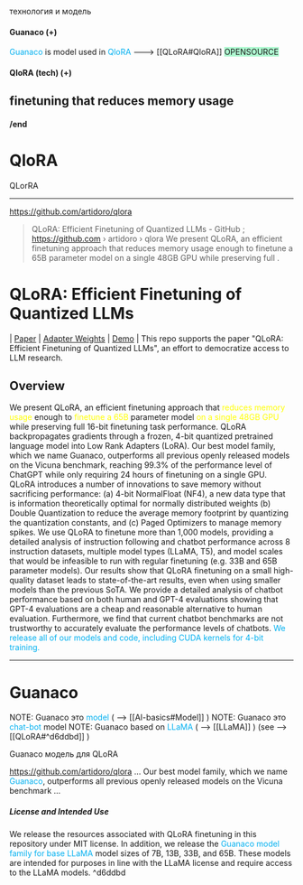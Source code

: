


технология и модель

#### Guanaco (+)
<font color="#00b0f0">Guanaco</font> is model used in <font color="#00b0f0">QloRA</font>  ---> [[QLoRA#QloRA]]
<span style="background:#affad1">OPENSOURCE</span>
#### QloRA (tech) (+)
finetuning that reduces memory usage
--------------------

#### /end


# QloRA
QLorRA

---
https://github.com/artidoro/qlora
> QLoRA: Efficient Finetuning of Quantized LLMs - GitHub ; https://github.com › artidoro › qlora
> We present QLoRA, an efficient finetuning approach that reduces memory usage enough to finetune a 65B parameter model on a single 48GB GPU while preserving full .

# QLoRA: Efficient Finetuning of Quantized LLMs
| [Paper](https://arxiv.org/abs/2305.14314) | [Adapter Weights](https://huggingface.co/timdettmers) | [Demo](https://huggingface.co/spaces/uwnlp/guanaco-playground-tgi) |
This repo supports the paper "QLoRA: Efficient Finetuning of Quantized LLMs", an effort to democratize access to LLM research.

## Overview

We present QLoRA, an efficient finetuning approach that <font color="#ffff00">reduces memory usage </font>enough to <font color="#ffff00">finetune a 65B </font>parameter model <font color="#ffff00">on a single 48GB GPU</font> while preserving full 16-bit finetuning task performance. QLoRA backpropagates gradients through a frozen, 4-bit quantized pretrained language model into Low Rank Adapters (LoRA). Our best model family, which we name Guanaco, outperforms all previous openly released models on the Vicuna benchmark, reaching 99.3% of the performance level of ChatGPT while only requiring 24 hours of finetuning on a single GPU. QLoRA introduces a number of innovations to save memory without sacrificing performance: (a) 4-bit NormalFloat (NF4), a new data type that is information theoretically optimal for normally distributed weights (b) Double Quantization to reduce the average memory footprint by quantizing the quantization constants, and (c) Paged Optimizers to manage memory spikes. We use QLoRA to finetune more than 1,000 models, providing a detailed analysis of instruction following and chatbot performance across 8 instruction datasets, multiple model types (LLaMA, T5), and model scales that would be infeasible to run with regular finetuning (e.g. 33B and 65B parameter models). Our results show that QLoRA finetuning on a small high-quality dataset leads to state-of-the-art results, even when using smaller models than the previous SoTA. We provide a detailed analysis of chatbot performance based on both human and GPT-4 evaluations showing that GPT-4 evaluations are a cheap and reasonable alternative to human evaluation. Furthermore, we find that current chatbot benchmarks are not trustworthy to accurately evaluate the performance levels of chatbots. <font color="#00b0f0">We release all of our models and code, including CUDA kernels for 4-bit training.</font>


----


# Guanaco
NOTE: Guanaco это <font color="#00b0f0">model</font> ( -->  [[AI-basics#Model]] )
NOTE: Guanaco это <font color="#00b0f0">chat-bot</font> model
NOTE: Guanaco based on <font color="#00b0f0">LLaMA</font> ( --> [[LLaMA]]   ) (see -->  [[QLoRA#^d6ddbd]] )


Guanaco модель для QLoRA

https://github.com/artidoro/qlora
... Our best model family, which we name <font color="#00b0f0">Guanaco</font>, outperforms all previous openly released models on the Vicuna benchmark ... 

##### License and Intended Use
We release the resources associated with QLoRA finetuning in this repository under MIT license. In addition, we release the <font color="#00b0f0">Guanaco model family for base LLaMA</font> model sizes of 7B, 13B, 33B, and 65B. These models are intended for purposes in line with the LLaMA license and require access to the LLaMA models.  ^d6ddbd




